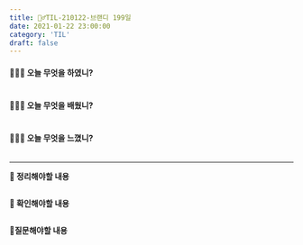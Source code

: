 ```yaml
---
title: 🏃‍♂️TIL-210122-브랜디 199일
date: 2021-01-22 23:00:00
category: 'TIL'
draft: false
---
```




#### 👨🏻‍💻 오늘 무엇을 하였니?

```

```


#### 👨🏻‍🎓 오늘 무엇을 배웠니?

```

```

#### 💆🏻‍♂️ 오늘 무엇을 느꼈니?

```

```

---

**📝 정리해야할 내용**

```

```

**🔎 확인해야할 내용**

```

```

**🤔질문해야할 내용**

```

```

